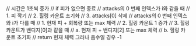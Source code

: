   // 시간은 1초씩 증가
    //      if 피가 없으면 종료
    //      attacks의 0 번째 인덱스가 i와 같을 때
    //          1. 피 깍기
    //          2. 힐링 카운트 초기화
    //          3. attacks[0] 삭제
    //      attacks의 0 번째 인덱스와 i가 다를 때
    //          1. 현재 피 + 회복량 또는 max 체력
    //          2. 힐링 카운트 1 증가
    //          3. 힐링 카운트가 밴디지[0]과 같을 때
    //              a. 현재 피 + 밴디지[2] 또는 max 체력
    //              b. 힐링 카운트 초기화
    //  return 현재 체력 그러나 음수일 경우 -1
    
